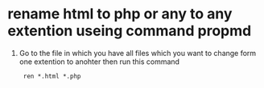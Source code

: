 # rename html to php or any to any extention useing command propmd

1. Go to the file in which you have all files which you want to change form one extention to anohter then run this command

        ren *.html *.php